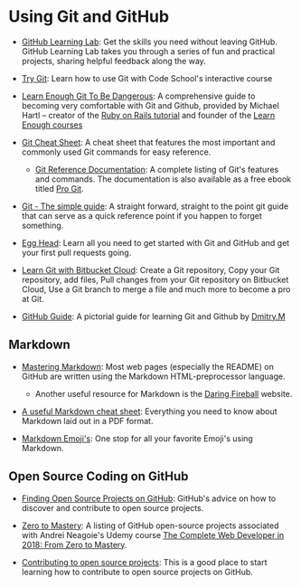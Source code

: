 # Using Git and GitHub

* [GitHub Learning Lab](https://lab.github.com/): Get the skills you need without leaving GitHub. GitHub Learning Lab takes you through a series of fun and practical projects, sharing helpful feedback along the way.

* [Try Git](https://try.github.io/): Learn how to use Git with Code School's interactive course

* [Learn Enough Git To Be Dangerous](https://www.learnenough.com/git-tutorial): A comprehensive guide to becoming very comfortable with Git and Github, provided by Michael Hartl – creator of the [Ruby on Rails tutorial](https://www.railstutorial.org/) and founder of the [Learn Enough courses](https://www.learnenough.com/story)

* [Git Cheat Sheet](https://education.github.com/git-cheat-sheet-education.pdf): A cheat sheet that features the most important and commonly used Git commands for easy reference.
   - [Git Reference Documentation](https://git-scm.com/docs): A complete listing of Git's features and commands. The documentation is also available as a free ebook titled [Pro Git](https://git-scm.com/book/en/v2).

* [Git - The simple guide](https://rogerdudler.github.io/git-guide/): A straight forward, straight to the point git guide that can serve as a quick reference point if you happen to forget something.

* [Egg Head](https://egghead.io/lessons/javascript-introduction-to-github): Learn all you need to get started with Git and GitHub and get your first pull requests going.

* [Learn Git with Bitbucket Cloud](https://www.atlassian.com/git/tutorials/learn-git-with-bitbucket-cloud): Create a Git repository, Copy your Git repository, add files, Pull changes from your Git repository on Bitbucket Cloud, Use a Git branch to merge a file and much more to become a pro at Git.

* [GitHub Guide](https://github.com/antonykidis/GitHub-guide/blob/master/Git%20and%20GitHub.pdf): A pictorial guide for learning Git and Github by [Dmitry.M](https://github.com/antonykidis)

## Markdown

* [Mastering Markdown](https://guides.github.com/features/mastering-markdown/): Most web pages (especially the README) on GitHub are written using the Markdown HTML-preprocessor language. 
   - Another useful resource for Markdown is the [Daring Fireball](https://daringfireball.net/projects/markdown/syntax) website.

* [A useful Markdown cheat sheet](https://guides.github.com/pdfs/markdown-cheatsheet-online.pdf): Everything you need to know about Markdown laid out in a PDF format.

* [Markdown Emoji's](https://github.com/StuartDaniells/Markdown_Emoji-s_List): One stop for all your favorite Emoji's using Markdown.

## Open Source Coding on GitHub

* [Finding Open Source Projects on GitHub](https://help.github.com/articles/finding-open-source-projects-on-github/): GitHub's advice on how to discover and contribute to open source projects.

* [Zero to Mastery](https://github.com/zero-to-mastery): A listing of GitHub open-source projects associated with Andrei Neagoie's Udemy course [The Complete Web Developer in 2018: From Zero to Mastery](https://www.udemy.com/the-complete-web-developer-in-2018/learn/v4/content).

* [Contributing to open source projects](https://github.com/zero-to-mastery/start-here-guidelines): This is a good place to start learning how to contribute to open source projects on GitHub.
